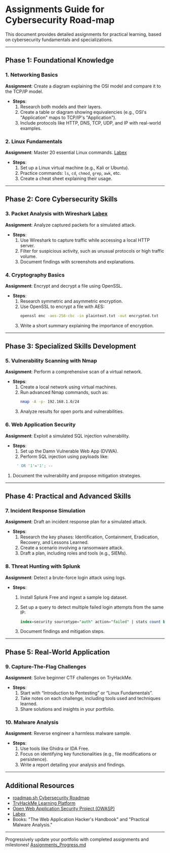 # Assignments Guide for Cybersecurity Road-map  

This document provides detailed assignments for practical learning, based on cybersecurity fundamentals and specializations.

---

## **Phase 1: Foundational Knowledge**  

### **1. Networking Basics**  
**Assignment**: Create a diagram explaining the OSI model and compare it to the TCP/IP model.  
- **Steps**:  
  1. Research both models and their layers.  
  2. Create a table or diagram showing equivalencies (e.g., OSI's "Application" maps to TCP/IP's "Application").  
  3. Include protocols like HTTP, DNS, TCP, UDP, and IP with real-world examples.  

### **2. Linux Fundamentals**  
**Assignment**: Master 20 essential Linux commands.  [Labex](https://labex.io) 
- **Steps**:  
  1. Set up a Linux virtual machine (e.g., Kali or Ubuntu).  
  2. Practice commands: `ls`, `cd`, `chmod`, `grep`, `awk`, etc.  
  3. Create a cheat sheet explaining their usage.
    

---

## **Phase 2: Core Cybersecurity Skills**  

### **3. Packet Analysis with Wireshark**   [Labex](https://labex.io)
**Assignment**: Analyze captured packets for a simulated attack.  
- **Steps**:  
  1. Use Wireshark to capture traffic while accessing a local HTTP server.  
  2. Filter for suspicious activity, such as unusual protocols or high traffic volume.  
  3. Document findings with screenshots and explanations.  

### **4. Cryptography Basics**  
**Assignment**: Encrypt and decrypt a file using OpenSSL.  
- **Steps**:  
  1. Research symmetric and asymmetric encryption.  
  2. Use OpenSSL to encrypt a file with AES:  
     ```bash
     openssl enc -aes-256-cbc -in plaintext.txt -out encrypted.txt  
     ```  
  3. Write a short summary explaining the importance of encryption.  

---

## **Phase 3: Specialized Skills Development**  

### **5. Vulnerability Scanning with Nmap**  
**Assignment**: Perform a comprehensive scan of a virtual network.  
- **Steps**:  
  1. Create a local network using virtual machines.  
  2. Run advanced Nmap commands, such as:  
     ```bash
     nmap -A -p- 192.168.1.0/24  
     ```  
  3. Analyze results for open ports and vulnerabilities.  

### **6. Web Application Security**  
**Assignment**: Exploit a simulated SQL injection vulnerability.  
- **Steps**:  
  1. Set up the Damn Vulnerable Web App (DVWA).  
  2. Perform SQL injection using payloads like:  
```sql
	 ' OR '1'='1'; --  
```  
  1. Document the vulnerability and propose mitigation strategies.

---

## **Phase 4: Practical and Advanced Skills**  

### **7. Incident Response Simulation**  
**Assignment**: Draft an incident response plan for a simulated attack.  
- **Steps**:  
  1. Research the key phases: Identification, Containment, Eradication, Recovery, and Lessons Learned.  
  2. Create a scenario involving a ransomware attack.  
  3. Draft a plan, including roles and tools (e.g., SIEMs).  

### **8. Threat Hunting with Splunk**  
**Assignment**: Detect a brute-force login attack using logs.  
- **Steps**:  
  1. Install Splunk Free and ingest a sample log dataset.  
  2. Set up a query to detect multiple failed login attempts from the same IP:  

     ```sql
     index=security sourcetype="auth" action="failed" | stats count by src_ip  
     ```  
  3. Document findings and mitigation steps.  

---

## **Phase 5: Real-World Application**  

### **9. Capture-The-Flag Challenges**  
**Assignment**: Solve beginner CTF challenges on TryHackMe.  
- **Steps**:  
  1. Start with “Introduction to Pentesting” or “Linux Fundamentals”.  
  2. Take notes on each challenge, including tools used and techniques learned.  
  3. Share solutions and insights in your portfolio.  

### **10. Malware Analysis**  
**Assignment**: Reverse engineer a harmless malware sample.  
- **Steps**:  
  1. Use tools like Ghidra or IDA Free.  
  2. Focus on identifying key functionalities (e.g., file modifications or persistence).  
  3. Write a report detailing your analysis and findings.  

---

## **Additional Resources**  
- [roadmap.sh Cybersecurity Roadmap](https://roadmap.sh/cyber-security)  
- [TryHackMe Learning Platform](https://tryhackme.com)  
- [Open Web Application Security Project (OWASP)](https://owasp.org)
- [Labex](https://labex.io)
- Books: "The Web Application Hacker's Handbook" and "Practical Malware Analysis."  

---

Progressively update your portfolio with completed assignments and milestones!
[Assignments_Progress.md](Assignments_Progress.md)

